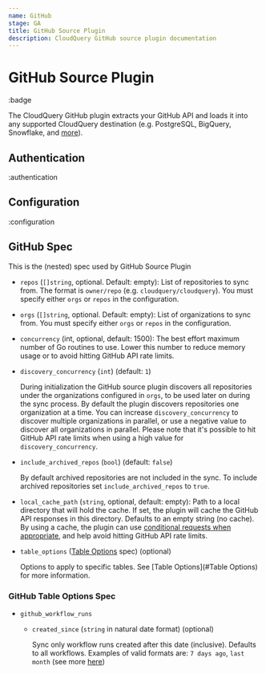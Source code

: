 ```yaml
---
name: GitHub
stage: GA
title: GitHub Source Plugin
description: CloudQuery GitHub source plugin documentation
---
```


# GitHub Source Plugin

:badge

The CloudQuery GitHub plugin extracts your GitHub API and loads it into any supported CloudQuery destination (e.g. PostgreSQL, BigQuery, Snowflake, and [more](/docs/plugins/destinations/overview)).

## Authentication

:authentication

## Configuration

:configuration

## GitHub Spec

This is the (nested) spec used by GitHub Source Plugin

- `repos` (`[]string`, optional. Default: empty):
  List of repositories to sync from. The format is `owner/repo` (e.g. `cloudquery/cloudquery`). You must specify either `orgs` or `repos` in the configuration.

- `orgs` (`[]string`, optional. Default: empty):
  List of organizations to sync from. You must specify either `orgs` or `repos` in the configuration.

- `concurrency` (int, optional, default: 1500):
  The best effort maximum number of Go routines to use. Lower this number to reduce memory usage or to avoid hitting GitHub API rate limits.

- `discovery_concurrency` (`int`) (default: `1`)

  During initialization the GitHub source plugin discovers all repositories under the organizations configured in `orgs`, to be used later on during the sync process.
  By default the plugin discovers repositories one organization at a time. You can increase `discovery_concurrency` to discover multiple organizations in parallel, or use a negative value to discover all organizations in parallel.
  Please note that it's possible to hit GitHub API rate limits when using a high value for `discovery_concurrency`.

- `include_archived_repos` (`bool`) (default: `false`)

  By default archived repositories are not included in the sync. To include archived repositories set `include_archived_repos` to `true`.

- `local_cache_path` (`string`, optional, default: empty):
  Path to a local directory that will hold the cache. If set, the plugin will cache the GitHub API responses in this directory. Defaults to an empty string (no cache).
  By using a cache, the plugin can use [conditional requests when appropriate](https://docs.github.com/en/rest/using-the-rest-api/best-practices-for-using-the-rest-api?#use-conditional-requests-if-appropriate), and help avoid hitting GitHub API rate limits.

- `table_options` ([Table Options](#github-table-options-spec) spec) (optional)

  Options to apply to specific tables. See [Table Options](#Table Options) for more information.

### GitHub Table Options Spec

- `github_workflow_runs`

  - `created_since` (`string` in natural date format) (optional)

    Sync only workflow runs created after this date (inclusive). Defaults to all workflows.
    Examples of valid formats are: `7 days ago`, `last month` (see more [here](https://github.com/tj/go-naturaldate?tab=readme-ov-file#go-natural-date))
